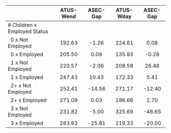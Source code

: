 
|                      |    ATUS-Wend |     ASEC-Gap |    ATUS-Wday |     ASEC-Gap |
| -------------------- | :----------: | :----------: | :----------: | :----------: |
| # Children x Employed Status |              |              |              |              |
| &nbsp;&nbsp;0 x Not Employed |       192.63 |        -1.26 |       224.61 |         0.08 |
| &nbsp;&nbsp;0 x Employed |       205.50 |         0.09 |       135.93 |        -0.28 |
| &nbsp;&nbsp;1 x Not Employed |       220.57 |        -2.06 |       208.58 |        26.48 |
| &nbsp;&nbsp;1 x Employed |       247.43 |        10.43 |       172.33 |         5.41 |
| &nbsp;&nbsp;2+ x Not Employed |       252.41 |       -14.56 |       271.17 |       -12.40 |
| &nbsp;&nbsp;2+ x Employed |       271.09 |         0.03 |       186.66 |         2.70 |
| &nbsp;&nbsp;3 x Not Employed |       231.82 |        -5.00 |       325.69 |       -46.65 |
| &nbsp;&nbsp;3 x Employed |       283.93 |       -25.81 |       219.33 |       -20.00 |

